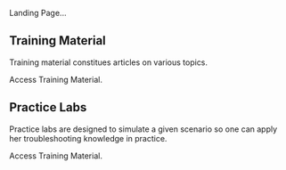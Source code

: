 Landing Page...

## Training Material

Training material constitues articles on various topics.

Access Training Material.

## Practice Labs

Practice labs are designed to simulate a given scenario so one can apply her troubleshooting knowledge in practice.

Access Training Material.